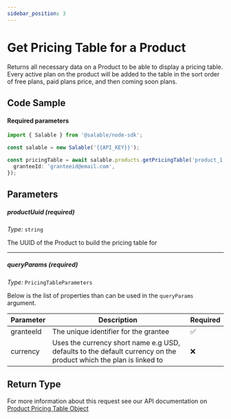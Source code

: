 ```yaml
---
sidebar_position: 3
---
```


# Get Pricing Table for a Product

Returns all necessary data on a Product to be able to display a pricing table. Every active plan on the product will be added to the table in the sort order of free plans, paid plans price, and then coming soon plans.

## Code Sample

#### Required parameters

```typescript
import { Salable } from '@salable/node-sdk';

const salable = new Salable('{{API_KEY}}');

const pricingTable = await salable.products.getPricingTable('product_1', {
  granteeId: 'granteeid@email.com',
});
```

## Parameters

##### productUuid (_required_)

_Type:_ `string`

The UUID of the Product to build the pricing table for

---

##### queryParams (_required_)

_Type:_ `PricingTableParameters`

Below is the list of properties than can be used in the `queryParams` argument.

| Parameter | Description                                                                                                       | Required |
| --------- | ----------------------------------------------------------------------------------------------------------------- | -------- |
| granteeId | The unique identifier for the grantee                                                                             | ✅       |
| currency  | Uses the currency short name e.g USD, defaults to the default currency on the product which the plan is linked to | ❌       |

## Return Type

For more information about this request see our API documentation on [Product Pricing Table Object](https://docs.salable.app/api/v2#tag/Products/operation/getProductPricingTable)
